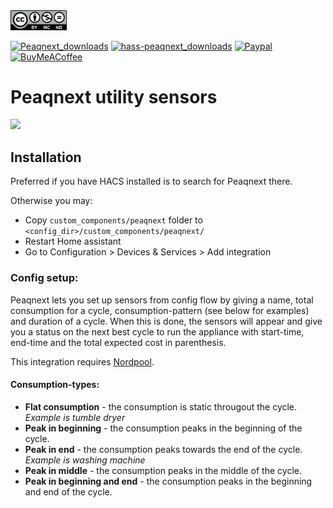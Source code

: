 <img src="https://raw.githubusercontent.com/creativecommons/cc-assets/main/license_badges/big/by_nc_nd.svg" width="90">

[![Peaqnext_downloads](https://img.shields.io/github/downloads/elden1337/hass-peaqnext/total)](https://github.com/elden1337/hass-peaqnext) 
[![hass-peaqnext_downloads](https://img.shields.io/github/downloads/elden1337/hass-peaqnext/latest/total)](https://github.com/elden1337/hass-peaqnext)
[![Paypal](https://img.shields.io/badge/Sponsor-PayPal-orange.svg)](https://www.paypal.com/donate/?hosted_button_id=GLGW8QAAQC2FG)
[![BuyMeACoffee](https://img.shields.io/badge/Sponsor-BuyMeACoffee-orange.svg)](https://buymeacoffee.com/elden)

# Peaqnext utility sensors


<img src="https://raw.githubusercontent.com/elden1337/hass-peaq/main/assets/icon.png" width="125">

## Installation
Preferred if you have HACS installed is to search for Peaqnext there.

Otherwise you may:
- Copy `custom_components/peaqnext` folder to `<config_dir>/custom_components/peaqnext/`
- Restart Home assistant
- Go to Configuration > Devices & Services > Add integration

### Config setup:

Peaqnext lets you set up sensors from config flow by giving a name, total consumption for a cycle, consumption-pattern (see below for examples) and duration of a cycle. 
When this is done, the sensors will appear and give you a status on the next best cycle to run the appliance with start-time, end-time and the total expected cost in parenthesis.

This integration requires [Nordpool](https://github.com/custom-components/nordpool).

#### Consumption-types:

* **Flat consumption** - the consumption is static througout the cycle. _Example is tumble dryer_
* **Peak in beginning** - the consumption peaks in the beginning of the cycle.
* **Peak in end** - the consumption peaks towards the end of the cycle. _Example is washing machine_
* **Peak in middle** - the consumption peaks in the middle of the cycle.
* **Peak in beginning and end** - the consumption peaks in the beginning and end of the cycle.
